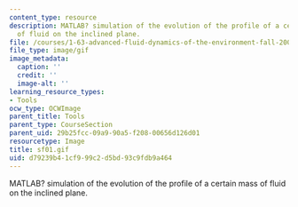 ```yaml
---
content_type: resource
description: MATLAB? simulation of the evolution of the profile of a certain mass
  of fluid on the inclined plane.
file: /courses/1-63-advanced-fluid-dynamics-of-the-environment-fall-2002/d79239b41cf999c2d5bd93c9fdb9a464_sf01.gif
file_type: image/gif
image_metadata:
  caption: ''
  credit: ''
  image-alt: ''
learning_resource_types:
- Tools
ocw_type: OCWImage
parent_title: Tools
parent_type: CourseSection
parent_uid: 29b25fcc-09a9-90a5-f208-00656d126d01
resourcetype: Image
title: sf01.gif
uid: d79239b4-1cf9-99c2-d5bd-93c9fdb9a464
---
```

MATLAB? simulation of the evolution of the profile of a certain mass of fluid on the inclined plane.

